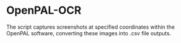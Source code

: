 # OpenPAL-OCR
The script captures screenshots at specified coordinates within the OpenPAL software, converting these images into .csv file outputs.
